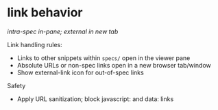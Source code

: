 # link behavior
*intra-spec in-pane; external in new tab*

Link handling rules:

- Links to other snippets within `specs/` open in the viewer pane
- Absolute URLs or non-spec links open in a new browser tab/window
- Show external-link icon for out-of-spec links

Safety

- Apply URL sanitization; block javascript: and data: links


